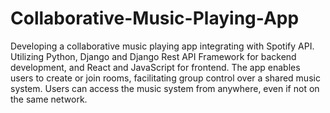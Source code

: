 # Collaborative-Music-Playing-App
Developing a collaborative music playing app integrating with Spotify API. Utilizing Python, Django and Django Rest API Framework for backend development, and React and JavaScript for frontend. The app enables users to create or join rooms, facilitating group control over a shared music system. Users can access the music system from anywhere, even if not on the same network.
